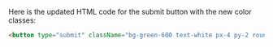 Here is the updated HTML code for the submit button with the new color classes:

```html
<button type="submit" className="bg-green-600 text-white px-4 py-2 rounded hover:bg-green-700">Generate Campaign</button>
```